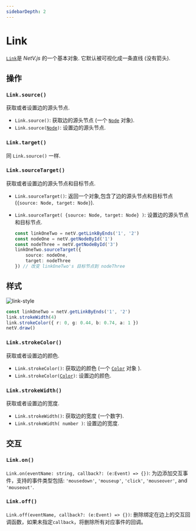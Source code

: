 ```yaml
---
sidebarDepth: 2
---
```


# Link

[`Link`](link.html)是 _NetV.js_ 的一个基本对象. 它默认被可视化成一条直线 (没有箭头).

## 操作

### `Link.source()`

获取或者设置边的源头节点.

-   `Link.source()`: 获取边的源头节点 (一个 [`Node`](node.html) 对象).
-   `Link.source(`[`Node`](node.html)`)`: 设置边的源头节点.

### `Link.target()`

同 `Link.source()` 一样.

### `Link.sourceTarget()`

获取或者设置边的源头节点和目标节点.

-   `Link.sourceTarget()`: 返回一个对象,包含了边的源头节点和目标节点 (`{source: Node, target: Node}`).

-   `Link.sourceTarget( {source: Node, target: Node} )`: 设置边的源头节点和目标节点.

    ```typescript
    const linkOneTwo = netV.getLinkByEnds('1', '2')
    const nodeOne = netV.getNodeById('1')
    const nodeThree = netV.getNodeById('3')
    linkOneTwo.sourceTarget({
        source: nodeOne,
        target: nodeThree
    }) // 改变 linkOneTwo's 目标节点到 nodeThree
    ```

## 样式

<img :src="$withBase('/link-style.svg')" alt="link-style">

```typescript
const linkOneTwo = netV.getLinkByEnds('1', '2')
link.strokeWidth(4)
link.strokeColor({ r: 0, g: 0.44, b: 0.74, a: 1 })
netV.draw()
```

### `Link.strokeColor()`

获取或者设置边的颜色.

-   `Link.strokeColor()`: 获取边的颜色 (一个 [`Color`](interfaces.html#color) 对象 ).
-   `Link.strokeColor(`[`Color`](interfaces.html#color)`)`: 设置边的颜色.

### `Link.strokeWidth()`

获取或者设置边的宽度.

-   `Link.strokeWidth()`: 获取边的宽度 (一个数字).
-   `Link.strokeWidth( number )`: 设置边的宽度.

## 交互

### `Link.on()`

`Link.on(eventName: string, callback?: (e:Event) => {})`: 为边添加交互事件，支持的事件类型包括: `'mousedown'`, `'mouseup'`, `'click'`, `'mouseover'`, and `'mouseout'`.

### `Link.off()`

`Link.off(eventName, callback?: (e:Event) => {})`: 删除绑定在边上的交互回调函数，如果未指定`callback`，将删除所有对应事件的回调。
